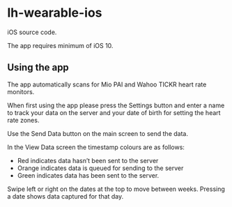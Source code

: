 # lh-wearable-ios
iOS source code.

The app requires minimum of iOS 10.

## Using the app

The app automatically scans for Mio PAI and Wahoo TICKR heart rate monitors.

When first using the app please press the Settings button and enter a name to track your data on the server and your date of birth for setting the heart rate zones.

Use the Send Data button on the main screen to send the data.

In the View Data screen the timestamp colours are as follows:

* Red indicates data hasn’t been sent to the server
* Orange indicates data is queued for sending to the server
* Green indicates data has been sent to the server.

Swipe left or right on the dates at the top to move between weeks. Pressing a date shows data captured for that day.
